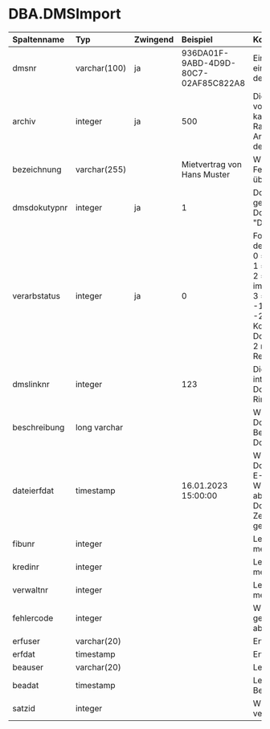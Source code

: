 # DBA.DMSImport
|Spaltenname|Typ|Zwingend|Beispiel|Kommentar|
|:----------|:--|:-------|:-------|:--------|
|dmsnr|varchar(100)|ja|936DA01F-9ABD-4D9D-80C7-02AF85C822A8|Eindeutige Identifikation eines Dokuments aus dem DMS|
|archiv|integer|ja|500|Die Archivnummer wird von Rimo R5 vergeben, kann dort jedoch im Rahmen der E-Dossier Archivstammdaten frei definiert werden|
|bezeichnung|varchar(255)||Mietvertrag von Hans Muster|Wird ins gleichnamige Feld im E-Dossier übernommen|
|dmsdokutypnr|integer|ja|1|Dokumententypnummer gemäss separater Dokumentation "Dokumententypen.xlsx"|
|verarbstatus|integer|ja|0|Folgende Status sind definiert:<br>0 = bereit zum Import<br>1 = in Arbeit<br>2 = erfolgreich importiert<br>3 = blockiert im Rimo R5<br>-1 = fehlerhafter Import<br>-2 = fehlerhafte Kontierung (nur Dokumententypen 1 und 2 resp. eingehende Rechnung/Gutschrift)|
|dmslinknr|integer||123|Die Rimo R5 eindeutige interne Nummer jedes Dokumentes. Wird durch Rimo R5 definiert|
|beschreibung|long varchar|||Wird in die Dokumenten-Beschreibung im E-Dossier übernommen|
|dateierfdat|timestamp||16.01.2023 15:00:00|Wird in das Dokumentendatum im E-Dossier übernommen. Wird das Feld nicht abgefüllt, wird ins Dokumentendatum der Zeitpunkt des Imports geschrieben|
|fibunr|integer|||Legacyfeld – wird nicht mehr aktiv verwendet.|
|kredinr|integer|||Legacyfeld – wird nicht mehr aktiv verwendet.|
|verwaltnr|integer|||Legacyfeld – wird nicht mehr aktiv verwendet.|
|fehlercode|integer|||Wird von Rimo R5 gemäss [Fehlercodeliste](/_staging%20area/fehlercodes.md) abgefüllt|
|erfuser|varchar(20)|||Erfassungsuser|
|erfdat|timestamp|||Erfassungsdatum|
|beauser|varchar(20)|||Letzer Bearbeitungsuser|
|beadat|timestamp|||Letztes Bearbeitungsdatum|
|satzid|integer|||Wird nur von Rimo R5 verwendet|

